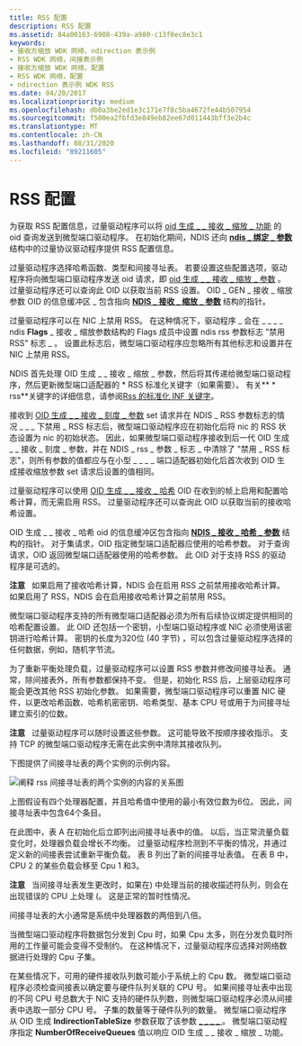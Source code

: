 ```yaml
---
title: RSS 配置
description: RSS 配置
ms.assetid: 84a00163-6908-439a-a980-c13f0ec8e3c1
keywords:
- 接收方缩放 WDK 网络，ndirection 表示例
- RSS WDK 网络，间接表示例
- 接收方缩放 WDK 网络，配置
- RSS WDK 网络，配置
- ndirection 表示例 WDK RSS
ms.date: 04/20/2017
ms.localizationpriority: medium
ms.openlocfilehash: db0a3be2ed1e3c171e7f8c5ba4672fe44b507954
ms.sourcegitcommit: f500ea2fbfd3e849eb82ee67d011443bff3e2b4c
ms.translationtype: MT
ms.contentlocale: zh-CN
ms.lasthandoff: 08/31/2020
ms.locfileid: "89211605"
---
```

# <a name="rss-configuration"></a>RSS 配置





为获取 RSS 配置信息，过量驱动程序可以将 [oid 生成 \_ \_ 接收 \_ 缩放 \_ 功能](./oid-gen-receive-scale-capabilities.md) 的 oid 查询发送到微型端口驱动程序。 在初始化期间，NDIS 还向 [**ndis \_ 绑定 \_ 参数**](/windows-hardware/drivers/ddi/ndis/ns-ndis-_ndis_bind_parameters) 结构中的过量协议驱动程序提供 RSS 配置信息。

过量驱动程序选择哈希函数、类型和间接寻址表。 若要设置这些配置选项，驱动程序将向微型端口驱动程序发送 oid 请求，即 [oid 生成 \_ \_ 接收 \_ 缩放 \_ 参数](./oid-gen-receive-scale-parameters.md) 。 过量驱动程序还可以查询此 OID 以获取当前 RSS 设置。 OID \_ GEN \_ 接收 \_ 缩放参数 OID 的信息缓冲区 \_ 包含指向 [**NDIS \_ 接收 \_ 缩放 \_ 参数**](/windows-hardware/drivers/ddi/ntddndis/ns-ntddndis-_ndis_receive_scale_parameters) 结构的指针。

过量驱动程序可以在 NIC 上禁用 RSS。 在这种情况下，驱动程序 \_ 会在 \_ \_ \_ \_ ndis **Flags** \_ 接收 \_ 缩放参数结构的 Flags 成员中设置 ndis rss 参数标志 "禁用 RSS" 标志 \_ 。 设置此标志后，微型端口驱动程序应忽略所有其他标志和设置并在 NIC 上禁用 RSS。

NDIS 首先处理 OID 生成 \_ \_ 接收 \_ 缩放 \_ 参数，然后将其传递给微型端口驱动程序，然后更新微型端口适配器的 \* RSS 标准化关键字（如果需要）。 有关** \* rss**关键字的详细信息，请参阅[Rss 的标准化 INF 关键字](standardized-inf-keywords-for-rss.md)。

接收到 [OID 生成 \_ \_ 接收 \_ 刻度 \_ 参数](./oid-gen-receive-scale-parameters.md) set 请求并在 NDIS \_ RSS 参数标志的情况 \_ \_ \_ 下禁用 \_ RSS 标志后，微型端口驱动程序应在初始化后将 nic 的 RSS 状态设置为 nic 的初始状态。 因此，如果微型端口驱动程序接收到后一代 OID 生成 \_ \_ 接收 \_ 刻度 \_ 参数，并在 NDIS \_ rss \_ 参数 \_ 标志 \_ 中清除了 "禁用 \_ RSS 标志"，则所有参数的值都应与在小型 \_ \_ \_ \_ 端口适配器初始化后首次收到 OID 生成接收缩放参数 set 请求后设置的值相同。

过量驱动程序可以使用 [OID 生成 \_ \_ 接收 \_ 哈希](./oid-gen-receive-hash.md) OID 在收到的帧上启用和配置哈希计算，而无需启用 RSS。 过量驱动程序还可以查询此 OID 以获取当前的接收哈希设置。

OID 生成 \_ \_ 接收 \_ 哈希 oid 的信息缓冲区包含指向 [**NDIS \_ 接收 \_ 哈希 \_ 参数**](/windows-hardware/drivers/ddi/ntddndis/ns-ntddndis-_ndis_receive_hash_parameters) 结构的指针。 对于集请求，OID 指定微型端口适配器应使用的哈希参数。 对于查询请求，OID 返回微型端口适配器使用的哈希参数。 此 OID 对于支持 RSS 的驱动程序是可选的。

**注意**   如果启用了接收哈希计算，NDIS 会在启用 RSS 之前禁用接收哈希计算。 如果启用了 RSS，NDIS 会在启用接收哈希计算之前禁用 RSS。

 

微型端口驱动程序支持的所有微型端口适配器必须为所有后续协议绑定提供相同的哈希配置设置。 此 OID 还包括一个密钥，小型端口驱动程序或 NIC 必须使用该密钥进行哈希计算。 密钥的长度为320位 (40 字节) ，可以包含过量驱动程序选择的任何数据，例如，随机字节流。

为了重新平衡处理负载，过量驱动程序可以设置 RSS 参数并修改间接寻址表。 通常，除间接表外，所有参数都保持不变。 但是，初始化 RSS 后，上层驱动程序可能会更改其他 RSS 初始化参数。 如果需要，微型端口驱动程序可以重置 NIC 硬件，以更改哈希函数、哈希机密密钥、哈希类型、基本 CPU 号或用于为间接寻址建立索引的位数。

**注意**   过量驱动程序可以随时设置这些参数。 这可能导致不按顺序接收指示。 支持 TCP 的微型端口驱动程序无需在此实例中清除其接收队列。

 

下图提供了间接寻址表的两个实例的示例内容。

![阐释 rss 间接寻址表的两个实例的内容的关系图](images/rss-table.png)

上图假设有四个处理器配置，并且哈希值中使用的最小有效位数为6位。 因此，间接寻址表中包含64个条目。

在此图中，表 A 在初始化后立即列出间接寻址表中的值。 以后，当正常流量负载变化时，处理器负载会增长不均衡。 过量驱动程序检测到不平衡的情况，并通过定义新的间接表尝试重新平衡负载。 表 B 列出了新的间接寻址表值。 在表 B 中，CPU 2 的某些负载会移至 Cpu 1 和3。

**注意**   当间接寻址表发生更改时，如果在) 中处理当前的接收描述符队列，则会在出现错误的 CPU 上处理 (。 这是正常的暂时性情况。

 

间接寻址表的大小通常是系统中处理器数的两倍到八倍。

当微型端口驱动程序将数据包分发到 Cpu 时，如果 Cpu 太多，则在分发负载时所用的工作量可能会变得不受制约。 在这种情况下，过量驱动程序应选择对网络数据进行处理的 Cpu 子集。

在某些情况下，可用的硬件接收队列数可能小于系统上的 Cpu 数。 微型端口驱动程序必须检查间接表以确定要与硬件队列关联的 CPU 号。 如果间接寻址表中出现的不同 CPU 号总数大于 NIC 支持的硬件队列数，则微型端口驱动程序必须从间接表中选取一部分 CPU 号。 子集的数量等于硬件队列的数量。 微型端口驱动程序从 OID 生成 **IndirectionTableSize** 参数获取了该参数 [ \_ \_ \_ \_ ](./oid-gen-receive-scale-parameters.md)。 微型端口驱动程序指定 **NumberOfReceiveQueues** 值以响应 OID 生成 \_ \_ 接收 \_ 缩放 \_ 功能。

 

